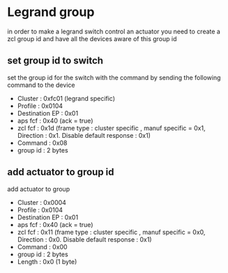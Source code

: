 # Legrand group
in order to make a legrand switch control an actuator you need to create a zcl group id and have all the devices aware of this group id
## set group id to switch
set the group id for the switch with the command by sending the following command to the device
- Cluster : 0xfc01 (legrand specific)
- Profile : 0x0104
- Destination EP : 0x01
- aps fcf : 0x40 (ack = true)
- zcl fcf : 0x1d (frame type : cluster specific , manuf specific = 0x1, Direction : 0x1. Disable default response : 0x1)
- Command : 0x08
- group id : 2 bytes

## add actuator to group id
add actuator to group 
- Cluster : 0x0004
- Profile : 0x0104
- Destination EP : 0x01
- aps fcf : 0x40 (ack = true)
- zcl fcf : 0x11 (frame type : cluster specific , manuf specific = 0x0, Direction : 0x0. Disable default response : 0x1)
- Command : 0x00
- group id : 2 bytes
- Length : 0x0 (1 byte)
